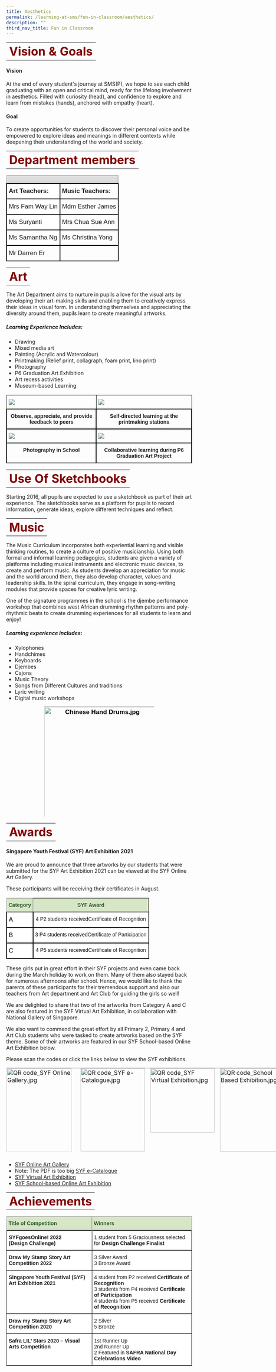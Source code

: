 ```yaml
---
title: Aesthetics
permalink: /learning-at-sms/fun-in-classroom/aesthetics/
description: ""
third_nav_title: Fun in Classroom
---
```

<table>
	<tbody><tr>
		<th><font size="6" color="maroon">
     Vision &amp; Goals
 </font></th>
</tr>
	<tr>
</tr>
</tbody></table>


#### **Vision**

At the end of every student's journey at SMS(P), we hope to see each child graduating with an open and critical mind, ready for the lifelong involvement in aesthetics. Filled with curiosity (head), and confidence to explore and learn from mistakes (hands), anchored with empathy (heart).

#### **Goal**

To create opportunities for students to discover their personal voice and be empowered to explore ideas and meanings in different contexts while deepening their understanding of the world and society.

 <table>
	<tbody><tr>
		<th><font size="6" color="maroon">
     Department members
 </font></th>
</tr>
	<tr>
</tr>
</tbody></table>

<style type="text/css">
.tg  {border-collapse:collapse;border-spacing:0;font-family:Arial, sans-serif;font-size:17px}
.tg td{border-color:black;border-style:solid;border-width:1px;font-family:Arial, sans-serif;font-size:17px;
  overflow:hidden;padding:10px 5px;word-break:normal;}
.tg th{border-color:black;border-style:solid;border-width:1px;font-family:Arial, sans-serif;font-size:17px;
  font-weight:normal;overflow:hidden;padding:10px 5px;word-break:normal;font-family:Arial, sans-serif;font-size:17px}
.tg .tg-cly1{text-align:left;vertical-align:middle:font-family:Arial, sans-serif;font-size:17px}
.tg .tg-1wig{font-weight:bold;text-align:left;vertical-align:top:font-family:Arial, sans-serif;font-size:17px}
.tg .tg-kpb2{background-color:#DDD;border-color:inherit;color:#666;font-weight:bold;text-align:center;vertical-align:top:font-family:Arial, sans-serif;font-size:17px}
.tg .tg-dgl5{background-color:#FFF;font-weight:bold;text-align:left;vertical-align:top:font-family:Arial, sans-serif;font-size:17px}
.tg .tg-zr06{background-color:#FFF;text-align:left;vertical-align:middle:font-family:Arial, sans-serif;font-size:17px}
.tg .tg-ktyi{background-color:#FFF;text-align:left;vertical-align:top:font-family:Arial, sans-serif;font-size:17px}
</style>
<table class="tg">
<thead>
  <tr>
    <th colspan="4" class="tg-kpb2"></th>
  </tr>
</thead>
<tbody>
  <tr>
    <td colspan="2" class="tg-dgl5">Art Teachers:</td>
		<td colspan="2" class="tg-1wig"> Music Teachers:</td>
  </tr>
  <tr>
    <td colspan="2" class="tg-zr06">Mrs Fam Way Lin</td>
    <td colspan="2" class="tg-cly1">Mdm Esther James</td>
  </tr>
  <tr>
    <td colspan="2" class="tg-zr06">Ms Suryanti<br></td>
    <td colspan="2" class="tg-cly1">Mrs Chua Sue Ann</td>
  </tr>
  <tr>
    <td colspan="2" class="tg-ktyi">Ms Samantha Ng<br></td>
    <td colspan="2" class="tg-cly1">Ms Christina Yong</td>
  </tr>
  <tr>
    <td colspan="2" class="tg-cly1">Mr Darren Er</td>
    <td colspan="2" class="tg-cly1"><br></td>
  </tr>
</tbody>
</table>

 <table>
	<tbody><tr>
		<th><font size="6" color="maroon">
  Art
 </font></th>
</tr>
	<tr>
</tr>
</tbody></table>

The Art Department aims to nurture in pupils a love for the visual arts by developing their art-making skills and enabling them to creatively express their ideas in visual form. In understanding themselves and appreciating the diversity around them, pupils learn to create meaningful artworks.

  
##### **Learning Experience Includes:**

*   Drawing&nbsp;
*   Mixed media art&nbsp;&nbsp;
*   Painting (Acrylic and Watercolour)
*   Printmaking (Relief print, collagraph, foam print, lino print)
*   Photography
*   P6 Graduation Art Exhibition
*   Art recess activities&nbsp;
*   Museum-based Learning&nbsp;


<style type="text/css">
.tg  {border-collapse:collapse;border-spacing:0;}
.tg td{border-color:black;border-style:solid;border-width:1px;font-family:Arial, sans-serif;font-size:14px;
  overflow:hidden;padding:10px 5px;word-break:normal;}
.tg th{border-color:black;border-style:solid;border-width:1px;font-family:Arial, sans-serif;font-size:14px;
  font-weight:normal;overflow:hidden;padding:10px 5px;word-break:normal;}
.tg .tg-0lax{text-align:left;vertical-align:top}
.tg .tg-amwm{font-weight:bold;text-align:center;vertical-align:top}
</style>
<table class="tg">
<thead>
  <tr>
    <th class="tg-0lax"><img src="/images/artJuly01.jpg"></th>
    <th class="tg-0lax"><img src="/images/artJuly02.jpg"></th>
  </tr>
</thead>
<tbody>
  <tr>
    <td class="tg-amwm">Observe, appreciate, and provide  
feedback to peers</td>
    <td class="tg-amwm">Self-directed learning at the  
printmaking stations</td>
  </tr>
  <tr>
    <td class="tg-0lax"><img src="/images/artJuly03.jpg"></td>
    <td class="tg-0lax"><img src="/images/artJuly04.jpg"></td>
  </tr>
  <tr>
    <td class="tg-amwm">Photography in School</td>
    <td class="tg-amwm">Collaborative learning during  
P6 Graduation Art Project</td>
  </tr>
</tbody>
</table>
  

 <table>
	<tbody><tr>
		<th><font size="6" color="maroon">
  Use Of Sketchbooks
 </font></th>
</tr>
	<tr>
</tr>
</tbody></table>

Starting 2016, all pupils are expected to use a sketchbook as part of their art experience. The sketchbooks serve as a platform for pupils to record information, generate ideas, explore different techniques and reflect.

<table>
	<tbody><tr>
		<th><font size="6" color="maroon">
  Music
 </font></th>
</tr>
	<tr>
</tr>
</tbody></table>

The Music Curriculum incorporates both experiential learning and visible thinking routines,&nbsp;to create a culture of positive musicianship. Using both formal and informal learning pedagogies, students are given a variety of platforms including musical instruments and electronic music devices, to create and perform music. As students develop an appreciation for music and the world around them, they also develop character, values and leadership skills. In the spiral curriculum, they engage in song-writing modules that provide spaces for creative lyric writing. &nbsp;


One of the signature programmes in the school is the djembe performance workshop that combines west African drumming rhythm patterns and poly-rhythmic beats to create drumming experiences for all students to learn and enjoy!


##### **Learning experience includes:**

*   Xylophones
*   Handchimes
*   Keyboards
*   Djembes
*   Cajons
*   Music Theory
*   Songs from Different Cultures and traditions
*   Lyric writing&nbsp;
*   Digital music workshops

  

<table style="margin: auto; outline: 0px; padding: 0px; border-collapse: collapse; clear: both; border: 1px solid transparent; table-layout: fixed; width: 300px; height: 300px;" class="ive_eobj_center ives_tab_kosong"><tbody style="margin: 0px; outline: 0px; padding: 0px;"><tr style="margin: 0px; outline: 0px; padding: 0px;"><td style="margin: 0px; outline: 0px; padding: 0px 15px 15px 0px; vertical-align: top; width: 60px;"><span style="margin: 0px; outline: 0px; padding: 0px; text-align: center; background-color: initial;"><div style="margin: 0px; outline: 0px; padding: 0px; line-height: 24px !important; font-family: &quot;Libre Franklin&quot;, sans-serif; font-size: 17px; font-weight: 400; color: rgb(0, 0, 0); text-align: center;"><span style="margin: 0px; outline: 0px; padding: 0px; width: 300px; height: 300px;"><b style="margin: 0px; outline: 0px; padding: 0px;"><img style="margin: auto; outline: 0px; padding: 0px; border: none; max-width: 100%; clear: both; display: block; width: 300px; height: 300px;" class="ive_eobj_center" alt="Chinese Hand Drums.jpg" src="/images/Chinese%20Hand%20Drums.jpg"></b></span><span style="margin: 0px; outline: 0px; padding: 0px; background-color: initial; text-align: left;"><b style="margin: 0px; outline: 0px; padding: 0px;">Music Recess Play:<br style="margin: 0px; outline: 0px; padding: 0px;">Discovering Chinese Hand Drums!</b></span><br style="margin: 0px; outline: 0px; padding: 0px;"></div></span></td><td style="margin: 0px; outline: 0px; padding: 0px 15px 15px 0px; vertical-align: top; width: 60px;"><div style="margin: 0px; outline: 0px; padding: 0px; line-height: 24px !important; font-family: &quot;Libre Franklin&quot;, sans-serif; font-size: 17px; font-weight: 400; color: rgb(0, 0, 0); text-align: center;"><b style="margin: 0px; outline: 0px; padding: 0px; font-weight: bold;"><img style="margin: auto; outline: 0px; padding: 0px; border: none; max-width: 100%; clear: both; display: block;" class="ive_eobj_center" alt="Caribbean Music and Calypso.jpg" src="/images/Caribbean%20Music%20and%20Calypso.jpg"></b><span style="margin: 0px; outline: 0px; padding: 0px; background-color: initial; text-align: left;"><b style="margin: 0px; outline: 0px; padding: 0px;">Music Recess Play:<br style="margin: 0px; outline: 0px; padding: 0px;">Caribbean Music and Calypso</b></span><br style="margin: 0px; outline: 0px; padding: 0px;"></div></td><td style="margin: 0px; outline: 0px; padding: 0px 15px 15px 0px; vertical-align: top; width: 60px;"><div style="margin: 0px; outline: 0px; padding: 0px; line-height: 24px !important; font-family: &quot;Libre Franklin&quot;, sans-serif; font-size: 17px; font-weight: 400; color: rgb(0, 0, 0); text-align: center;"><b style="margin: 0px; outline: 0px; padding: 0px; font-weight: bold;"><img style="margin: auto; outline: 0px; padding: 0px; border: none; max-width: 100%; clear: both; display: block;" class="ive_eobj_center" alt="Tapping away on the Djembe.jpg" src="/images/Tapping%20away%20on%20the%20Djembe.jpg"></b><span style="margin: 0px; outline: 0px; padding: 0px; background-color: initial; text-align: left;"><b style="margin: 0px; outline: 0px; padding: 0px;">Boom Pa-ta Pa-ta Boom,<br style="margin: 0px; outline: 0px; padding: 0px;">tapping away on the Djembe</b></span><br style="margin: 0px; outline: 0px; padding: 0px;"></div></td></tr><tr style="margin: 0px; outline: 0px; padding: 0px;"><td style="margin: 0px; outline: 0px; padding: 0px 15px 15px 0px; vertical-align: top;"><b style="margin: 0px; outline: 0px; padding: 0px; text-align: center; background-color: initial;">&nbsp; &nbsp; &nbsp; &nbsp; &nbsp; &nbsp; &nbsp; &nbsp; &nbsp; &nbsp;<br style="margin: 0px; outline: 0px; padding: 0px;"></b><img style="margin: auto; outline: 0px; padding: 0px; border: none; max-width: 100%; clear: both; display: block;" class="ive_eobj_center" alt="Music Recess Play... Discovering Local Artistes.jpg" width="100%" src="/images/Music%20Recess%20Play%20Discovering%20Local%20Artistes.jpg"><b style="margin: 0px; outline: 0px; padding: 0px; text-align: center; background-color: initial;">&nbsp; &nbsp; &nbsp; &nbsp; &nbsp; &nbsp; &nbsp; &nbsp; &nbsp;Music Recess Play -<br style="margin: 0px; outline: 0px; padding: 0px;">&nbsp; &nbsp; &nbsp; &nbsp; &nbsp; &nbsp;Discovering Lo</b><b style="margin: 0px; outline: 0px; padding: 0px; text-align: center; background-color: initial;">cal Ar</b><b style="margin: 0px; outline: 0px; padding: 0px; text-align: center; background-color: initial;">tistes</b><br style="margin: 0px; outline: 0px; padding: 0px;"></td><td style="margin: 0px; outline: 0px; padding: 0px 15px 15px 0px; vertical-align: top;"><b style="margin: 0px; outline: 0px; padding: 0px; text-align: center;">&nbsp; &nbsp; &nbsp; &nbsp; &nbsp; &nbsp; &nbsp;<br style="margin: 0px; outline: 0px; padding: 0px;"></b><img style="margin: auto; outline: 0px; padding: 0px; border: none; max-width: 100%; clear: both; display: block;" class="ive_eobj_center" alt="Dancing and Singing for National Day.jpg" width="100%" src="/images/Dancing%20and%20Singing%20for%20National%20Day.jpg"><b style="margin: 0px; outline: 0px; padding: 0px; text-align: center;">&nbsp; &nbsp; &nbsp; &nbsp; &nbsp; &nbsp; &nbsp; Dancing and Singing for<br style="margin: 0px; outline: 0px; padding: 0px;">&nbsp; &nbsp; &nbsp; &nbsp; &nbsp; &nbsp; &nbsp; &nbsp; &nbsp; &nbsp; &nbsp; &nbsp; &nbsp;National Day!&nbsp;</b><br style="margin: 0px; outline: 0px; padding: 0px;"></td><td style="margin: 0px; outline: 0px; padding: 0px 15px 15px 0px; vertical-align: top;"><br style="margin: 0px; outline: 0px; padding: 0px;"><img style="margin: auto; outline: 0px; padding: 0px; border: none; max-width: 100%; clear: both; display: block;" class="ive_eobj_center" alt="Cajon Workshop.jpg" width="100%" src="/images/Cajon%20Workshop.jpg"><b style="margin: 0px; outline: 0px; padding: 0px; text-align: center;">&nbsp; &nbsp; &nbsp; &nbsp; &nbsp; &nbsp; &nbsp; &nbsp; &nbsp; &nbsp; &nbsp; &nbsp; &nbsp; Cajon Workshop</b><br style="margin: 0px; outline: 0px; padding: 0px;"></td></tr><tr style="margin: 0px; outline: 0px; padding: 0px;"><td style="margin: 0px; outline: 0px; padding: 0px 15px 15px 0px; vertical-align: top; text-align: center; width: 60px;"><img style="margin: auto; outline: 0px; padding: 0px; border: none; max-width: 100%; clear: both; display: block; width: 300px; height: 300px;" class="ive_eobj_center" alt="Experiencing rhythms through magnets.jpg" width="100%" src="/images/Experiencing%20rhythms%20through%20magnets.jpg"><b style="margin: 0px; outline: 0px; padding: 0px; text-align: center; background-color: initial;">Experiencing rhythms through&nbsp;</b><b style="margin: 0px; outline: 0px; padding: 0px; background-color: initial;">magnets!</b><b style="margin: 0px; outline: 0px; padding: 0px; text-align: center; background-color: initial;"><br style="margin: 0px; outline: 0px; padding: 0px;"></b></td><td style="margin: 0px; outline: 0px; padding: 0px 15px 15px 0px; vertical-align: top; width: 60px;"><img style="margin: auto; outline: 0px; padding: 0px; border: none; max-width: 100%; clear: both; display: block; width: 300px; height: 300px;" class="ive_eobj_center" alt="Music and the Keyboard.jpg" width="100%" src="/images/Music%20and%20the%20Keyboard.jpg"><b style="margin: 0px; outline: 0px; padding: 0px;"><div style="margin: 0px; outline: 0px; padding: 0px; line-height: 24px !important; font-family: &quot;Libre Franklin&quot;, sans-serif; font-size: 17px; font-weight: 400; color: rgb(0, 0, 0); text-align: center;"><b style="margin: 0px; outline: 0px; padding: 0px;">Music and th</b><b style="margin: 0px; outline: 0px; padding: 0px; background-color: initial;">e Keybo</b><b style="margin: 0px; outline: 0px; padding: 0px; background-color: initial;">ard</b></div></b></td><td style="margin: 0px; outline: 0px; padding: 0px 15px 15px 0px; vertical-align: top; width: 60px;"><img style="margin: auto; outline: 0px; padding: 0px; border: none; max-width: 100%; clear: both; display: block; width: 300px; height: 300px;" class="ive_eobj_center" alt="Performing what we created.jpg" src="/images/Performing%20what%20we%20created.jpg"><b style="margin: 0px; outline: 0px; padding: 0px;"><div style="margin: 0px; outline: 0px; padding: 0px; line-height: 24px !important; font-family: &quot;Libre Franklin&quot;, sans-serif; font-size: 17px; font-weight: 400; color: rgb(0, 0, 0); text-align: center;"><b style="margin: 0px; outline: 0px; padding: 0px;">Performing what we created!</b></div><div style="margin: 0px; outline: 0px; padding: 0px; line-height: 24px !important; font-family: &quot;Libre Franklin&quot;, sans-serif; font-size: 17px; font-weight: 400; color: rgb(0, 0, 0); text-align: center;"><b style="margin: 0px; outline: 0px; padding: 0px;"><br style="margin: 0px; outline: 0px; padding: 0px;"></b></div></b></td></tr></tbody></table>
 

<table>
	<tbody><tr>
		<th><font size="6" color="maroon">
     Awards
 </font></th>
</tr>
	<tr>
</tr>
</tbody></table>

#### **Singapore Youth Festival (SYF) Art Exhibition 2021**

We are proud to announce that three artworks by our students that were submitted for the SYF Art Exhibition 2021 can be viewed at the SYF Online Art Gallery.  

  

These participants will be receiving their certificates in August.

<style type="text/css">
.tg  {border-collapse:collapse;border-spacing:0;}
.tg td{border-color:black;border-style:solid;border-width:1px;font-family:Arial, sans-serif;font-size:17px;
  overflow:hidden;padding:10px 5px;word-break:normal;}
.tg th{border-color:black;border-style:solid;border-width:1px;font-family:Arial, sans-serif;font-size:17px;
  font-weight:normal;overflow:hidden;padding:10px 5px;word-break:normal;}
.tg .tg-2y7x{background-color:#D6E6C7;color:#2A5629;font-weight:bold;text-align:center;vertical-align:middle}
.tg .tg-7dbo{background-color:#D6E6C7;border-color:inherit;color:#2A5629;font-weight:bold;text-align:left;vertical-align:middle}
.tg .tg-zr06{background-color:#FFF;text-align:left;vertical-align:middle}
.tg .tg-7yig{background-color:#FFF;text-align:center;vertical-align:top}
</style>
<table class="tg">
<thead>
  <tr>
    <th class="tg-7dbo"><span style="font-weight:bold;color:#2A5629;background-color:#D6E6C7">Category</span></th>
    <th class="tg-2y7x"><span style="font-weight:bold;color:#2A5629;background-color:#D6E6C7">SYF Award</span></th>
  </tr>
</thead>
<tbody>
  <tr>
    <td class="tg-zr06"><span style="color:#000;background-color:#FFF">A</span></td>
    <td class="tg-7yig"><span style="font-weight:400;color:#000">4 P2 students received</span>Certificate of Recognition</td>
	</tr>
  <tr>
    <td class="tg-zr06"><span style="color:#000;background-color:#FFF">B</span></td>
    <td class="tg-7yig"><span style="font-weight:400;color:#000">3 P4 students received</span>Certificate of Participation</td>
  </tr>
  <tr>
    <td class="tg-zr06"><span style="color:#000;background-color:#FFF">C</span></td>
    <td class="tg-7yig"><span style="font-weight:400;color:#000">4 P5 students received</span>Certificate of Recognition</td>
  </tr>
</tbody>
</table>
  

These girls put in great effort in their SYF projects and even came back during the March holiday to work on them. Many of them also stayed back for numerous afternoons after school. Hence, we would like to thank the parents of these participants for their tremendous support and also our teachers from Art department and Art Club for guiding the girls so well!

  

We are delighted to share that two of the artworks from Category A and C are also featured in the SYF Virtual Art Exhibition, in collaboration with National Gallery of Singapore.

  

We also want to commend the great effort by all Primary 2, Primary 4 and Art Club students who were tasked to create artworks based on the SYF theme. Some of their artworks are featured in our SYF School-based Online Art Exhibition below.

  

  

Please scan the codes or click the links below to view the SYF exhibitions.


<table style="margin: auto; outline: 0px; padding: 0px; border-collapse: collapse; clear: both; border: 1px solid transparent; table-layout: fixed; width: 801px; height: 240px;" class="ive_eobj_center ives_tab_kosong"><tbody style="margin: 0px; outline: 0px; padding: 0px;"><tr style="margin: 0px; outline: 0px; padding: 0px;"><td style="margin: 0px; outline: 0px; padding: 0px 15px 15px 0px; vertical-align: top; width: 60px;"><img style="margin: 0px 10px 0px 0px; outline: 0px; padding: 0px; border: none; max-width: 100%; float: left; width: 176px; height: 227px;" class="ive_eobj_left" alt="QR code_SYF Online Gallery.jpg" width="100%" src="/images/QR%20code_SYF%20Online%20Gallery.jpg"><br style="margin: 0px; outline: 0px; padding: 0px;"><br style="margin: 0px; outline: 0px; padding: 0px;"></td><td style="margin: 0px; outline: 0px; padding: 0px 15px 15px 0px; vertical-align: top; width: 60px;"><img style="margin: auto; outline: 0px; padding: 0px; border: none; max-width: 100%; clear: both; display: block; width: 174px; height: 225px;" class="ive_eobj_center" alt="QR code_SYF e-Catalogue.jpg" width="100%" src="/images/QR%20code_SYF%20e-Catalogue.jpg"></td><td style="margin: 0px; outline: 0px; padding: 0px 15px 15px 0px; vertical-align: top; width: 60px;"><img style="margin: auto; outline: 0px; padding: 0px; border: none; max-width: 100%; clear: both; display: block; width: 174px;" class="ive_eobj_center" alt="QR code_SYF Virtual Exhibition.jpg" width="100%" src="/images/QR%20code_SYF%20Virtual%20Exhibition.jpg"></td><td style="margin: 0px; outline: 0px; padding: 0px 15px 15px 0px; vertical-align: top; width: 60px;"><img style="margin: auto; outline: 0px; padding: 0px; border: none; max-width: 100%; clear: both; display: block; width: 175px; height: 226px;" class="ive_eobj_center" alt="QR code_School Based Exhibition.jpg" width="100%" src="/images/QR%20code_School%20Based%20Exhibition.jpg"><br style="margin: 0px; outline: 0px; padding: 0px;"></td></tr></tbody></table>

 
*   [SYF Online Art Gallery](https://www.syf.gov.sg/art-exhibition/the-online-art-gallery-2021)
*  Note: The PDF is too big [SYF e-Catalogue](https://www.syf.gov.sg/syf/slot/u737/AE/2021/SYF2021AE_E-catalogue.pdf)
*   [SYF Virtual Art Exhibition](https://www.syf.gov.sg/syf/virtualexhibition/)
*   [SYF School-based Online Art Exhibition](https://youtu.be/NkkqzonxMVM)

<table>
	<tbody><tr>
		<th><font size="6" color="maroon">
     Achievements
 </font></th>
</tr>
	<tr>
</tr>
</tbody></table>

<style type="text/css">
.tg  {border-collapse:collapse;border-spacing:0;}
.tg td{border-color:black;border-style:solid;border-width:2px;font-family:Arial, sans-serif;font-size:14px;
  overflow:hidden;padding:10px 5px;word-break:normal;}
.tg th{border-color:black;border-style:solid;border-width:1px;font-family:Arial, sans-serif;font-size:14px;
  font-weight:normal;overflow:hidden;padding:10px 5px;word-break:normal;}
.tg .tg-sb4k{background-color:#D6E6C7;border-color:inherit;color:#2A5629;font-weight:bold;text-align:left;vertical-align:top}
.tg .tg-jxgv{background-color:#FFF;border-color:inherit;text-align:left;vertical-align:top}
.tg .tg-pdeq{background-color:#FFF;border-color:inherit;font-weight:bold;text-align:left;vertical-align:top}
.tg .tg-dgl5{background-color:#FFF;font-weight:bold;text-align:left;vertical-align:top}
.tg .tg-ktyi{background-color:#FFF;text-align:left;vertical-align:top}
</style>
<table class="tg">
<thead>
  <tr>
    <th class="tg-sb4k">Title of Competition</th>
    <th class="tg-sb4k">Winners<br></th>
  </tr>
</thead>
<tbody>
  <tr>
    <td class="tg-pdeq">SYFgoesOnline! 2022<br>(Design Challenge)<br></td>
<td class="tg-jxgv">1 student from 5 Graciousness selected for <b>Design Challenge Finalist</b><br>
</td>
  </tr>
	  <tr>
    <td class="tg-pdeq">Draw My Stamp Story Art Competition 2022</td>
    <td class="tg-jxgv"> 3 Silver Award<br>3 Bronze Award</td>
  </tr>
  <tr>
    <td class="tg-pdeq">Singapore Youth Festival (SYF) Art Exhibition 2021</td>
<td class="tg-jxgv"> 4 student from P2 received <b>Certificate of Recognition</b><br>
3 students from P4 received <b>Certificate of Participation</b><br>
4 students from P5 received <b>Certificate of Recognition</b>
</td>
  </tr>
  <tr>
    <td class="tg-pdeq">Draw my Stamp Story Art Competition 2020 <br></td>
    <td class="tg-jxgv"> 2 Silver <br>5 Bronze</td>
  </tr>
  <tr>
    <td class="tg-pdeq">Safra LIL’ Stars 2020 – Visual Arts Competition <br></td>
    <td class="tg-jxgv"> 1st Runner Up <br> 2nd Runner Up<br> 2 Featured in <b>SAFRA National Day Celebrations Video</b></td>
  </tr>

</tbody>
</table>